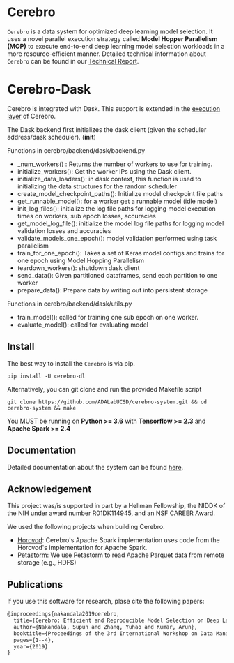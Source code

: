 Cerebro
=======
 
``Cerebro`` is a data system for optimized deep learning model selection. It uses a novel parallel execution strategy
called **Model Hopper Parallelism (MOP)** to execute end-to-end deep learning model selection workloads in a more 
resource-efficient manner. Detailed technical information about ``Cerebro`` can be found in our 
[Technical Report](https://adalabucsd.github.io/papers/TR_2020_Cerebro.pdf).


Cerebro-Dask
=======

Cerebro is integrated with Dask. This support is extended in the [execution layer](https://github.com/ADALabUCSD/cerebro-system/wiki/Execution-Layer#execution-layer) of Cerebro.

The Dask backend first initializes the dask client (given the scheduler address/dask scheduler). (__init__)


Functions in cerebro/backend/dask/backend.py
- _num_workers() : Returns the number of workers to use for training.
- initialize_workers(): Get the worker IPs using the Dask client.
- initialize_data_loaders(): in dask context, this function is used to initializing the data structures for the random scheduler
- create_model_checkpoint_paths(): Initialize model checkpoint file paths
- get_runnable_model(): for a worker get a runnable model (idle model)
- init_log_files(): initialize the log file paths for logging model execution times on workers, sub epoch losses, accuracies
- get_model_log_file(): initialize the model log file paths for logging model validation losses and accuracies
- validate_models_one_epoch(): model validation performed using task parallelism
- train_for_one_epoch(): Takes a set of Keras model configs and trains for one epoch using Model Hopping Parallelism
- teardown_workers(): shutdown dask client
- send_data(): Given partitioned dataframes, send each partition to one worker
- prepare_data(): Prepare data by writing out into persistent storage

Functions in cerebro/backend/dask/utils.py
- train_model(): called for training one sub epoch on one worker.
- evaluate_model(): called for evaluating model


Install
-------

The best way to install the ``Cerebro`` is via pip.

    pip install -U cerebro-dl

Alternatively, you can git clone and run the provided Makefile script

    git clone https://github.com/ADALabUCSD/cerebro-system.git && cd cerebro-system && make

You MUST be running on **Python >= 3.6** with **Tensorflow >= 2.3** and **Apache Spark >= 2.4**


Documentation
-------------

Detailed documentation about the system can be found [here](https://adalabucsd.github.io/cerebro-system/).


Acknowledgement
---------------
This project was/is supported in part by a Hellman Fellowship, the NIDDK of the NIH under award number R01DK114945, and an NSF CAREER Award.

We used the following projects when building Cerebro.
- [Horovod](https://github.com/horovod/horovod): Cerebro's Apache Spark implementation uses code from the Horovod's
 implementation for Apache Spark.
- [Petastorm](https://github.com/uber/petastorm): We use Petastorm to read Apache Parquet data from remote storage
 (e.g., HDFS)  
 
Publications
------------
If you use this software for research, plase cite the following papers:

```latex
@inproceedings{nakandala2019cerebro,
  title={Cerebro: Efficient and Reproducible Model Selection on Deep Learning Systems},
  author={Nakandala, Supun and Zhang, Yuhao and Kumar, Arun},
  booktitle={Proceedings of the 3rd International Workshop on Data Management for End-to-End Machine Learning},
  pages={1--4},
  year={2019}
}

```
